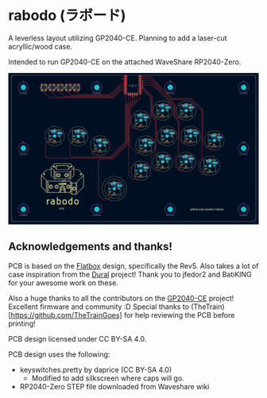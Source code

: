 # rabodo (ラボード)

A leverless layout utilizing GP2040-CE. Planning to add a laser-cut
acryllic/wood case.

Intended to run GP2040-CE on the attached WaveShare RP2040-Zero.

![The PCB layout.](pcb.png)

## Acknowledgements and thanks!

PCB is based on the [Flatbox](https://github.com/jfedor2/flatbox) design,
specifically the Rev5. Also takes a lot of case inspiration from the
[Dural](https://github.com/BatiKING/DURAL_DIY) project! Thank you to jfedor2 and
BatiKING for your awesome work on these.

Also a huge thanks to all the contributors on the
[GP2040-CE](https://github.com/OpenStickCommunity/GP2040-CE) project! Excellent
firmware and community :D Special thanks to
(TheTrain)[https://github.com/TheTrainGoes] for help reviewing the PCB before
printing!

PCB design licensed under CC BY-SA 4.0.

PCB design uses the following:

 - keyswitches.pretty by daprice (CC BY-SA 4.0)
     * Modified to add silkscreen where caps will go.
 - RP2040-Zero STEP file downloaded from Waveshare wiki
